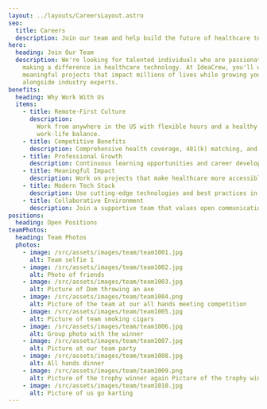 ```yaml
---
layout: ../layouts/CareersLayout.astro
seo:
  title: Careers
  description: Join our team and help build the future of healthcare technology
hero:
  heading: Join Our Team
  description: We're looking for talented individuals who are passionate about
    making a difference in healthcare technology. At IdeaCrew, you'll work on
    meaningful projects that impact millions of lives while growing your career
    alongside industry experts.
benefits:
  heading: Why Work With Us
  items:
    - title: Remote-First Culture
      description:
        Work from anywhere in the US with flexible hours and a healthy
        work-life balance.
    - title: Competitive Benefits
      description: Comprehensive health coverage, 401(k) matching, and generous PTO.
    - title: Professional Growth
      description: Continuous learning opportunities and career development support.
    - title: Meaningful Impact
      description: Work on projects that make healthcare more accessible and affordable.
    - title: Modern Tech Stack
      description: Use cutting-edge technologies and best practices in software development.
    - title: Collaborative Environment
      description: Join a supportive team that values open communication and innovation.
positions:
  heading: Open Positions
teamPhotos:
  heading: Team Photos
  photos:
    - image: /src/assets/images/team/team1001.jpg
      alt: Team selfie 1
    - image: /src/assets/images/team/team1002.jpg
      alt: Photo of friends
    - image: /src/assets/images/team/team1003.jpg
      alt: Picture of Dom throwing an axe
    - image: /src/assets/images/team/team1004.png
      alt: Picture of the team at our all hands meeting competition
    - image: /src/assets/images/team/team1005.jpg
      alt: Picture of team smoking cigars
    - image: /src/assets/images/team/team1006.jpg
      alt: Group photo with the winner
    - image: /src/assets/images/team/team1007.jpg
      alt: Picture at our team party
    - image: /src/assets/images/team/team1008.jpg
      alt: All hands dinner
    - image: /src/assets/images/team/team1009.png
      alt: Picture of the trophy winner again Picture of the trophy winner
    - image: /src/assets/images/team/team1010.jpg
      alt: Picture of us go karting
---
```

